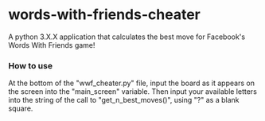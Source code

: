 # words-with-friends-cheater

A python 3.X.X application that calculates the best move for Facebook's Words With Friends game!

### How to use

At the bottom of the "wwf_cheater.py" file, input the board as it appears on the screen into the "main_screen" variable. Then input your available letters into the string of the call to "get_n_best_moves()", using "?" as a blank square.
